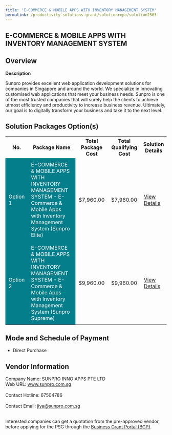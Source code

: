 ```yaml
---
title: 'E-COMMERCE & MOBILE APPS WITH INVENTORY MANAGEMENT SYSTEM'
permalink: /productivity-solutions-grant/solutionrepo/solution2565
---
```


## E-COMMERCE & MOBILE APPS WITH INVENTORY MANAGEMENT SYSTEM

## Overview

**Description**

Sunpro provides excellent web application development solutions for companies in Singapore and around the world. We specialize in innovating customised web applications that meet your business needs. Sunpro is one of the most trusted companies that will surely help the clients to achieve utmost efficiency and productivity to increase business revenue. Ultimately, our goal is to digitally transform your business and take it to the next level.

## Solution Packages Option(s)

<table>
<tr>
<th><b>No.</b></th>
<th><b>Package Name</b></th>
<th><b>Total Package Cost</b></th>
<th><b>Total Qualifying Cost</b></th>
<th><b>Solution Details</b></th>
</tr>
<tr>
<td style='padding: 10px; background-color: #037E8A; color: #FFFFFF;'>Option 1</td>
<td style='padding: 10px; background-color: #037E8A; color: #FFFFFF;'>E-COMMERCE & MOBILE APPS WITH INVENTORY MANAGEMENT SYSTEM - E-Commerce & Mobile Apps with Inventory Management System (Sunpro Elite)</td>
<td style='padding: 10px;'>$7,960.00</td>
<td style='padding: 10px;'>$7,960.00</td>
<td style='padding: 10px;'><a href='/images/psg/SUNPRO_INNO_20210006_Desensitised_Annex_3_Part_12.pdf' target='_blank'>View Details</a></td>
</tr>
<tr>
<td style='padding: 10px; background-color: #037E8A; color: #FFFFFF;'>Option 2</td>
<td style='padding: 10px; background-color: #037E8A; color: #FFFFFF;'>E-COMMERCE & MOBILE APPS WITH INVENTORY MANAGEMENT SYSTEM - E-Commerce & Mobile Apps with Inventory Management System (Sunpro Supreme)</td>
<td style='padding: 10px;'>$9,960.00</td>
<td style='padding: 10px;'>$9,960.00</td>
<td style='padding: 10px;'><a href='/images/psg/SUNPRO_INNO_20210006_Desensitised_Annex_3_Part_34.pdf' target='_blank'>View Details</a></td>
</tr>
</table>

## Mode and Schedule of Payment

 - Direct Purchase

## Vendor Information

 Company Name: SUNPRO INNO APPS PTE LTD<br>Web URL: www.sunpro.com.sg <br><br>Contact Hotline: 67504786 <br><br>Contact Email: jiya@sunpro.com.sg <br><br>

Interested companies can get a quotation from the pre-approved vendor, before applying for the PSG through the <a href='https://www.businessgrants.gov.sg/' target='_blank' rel='noopener'>Business Grant Portal (BGP)</a>.

<script src="/jquery/resize-tables.js"></script>
